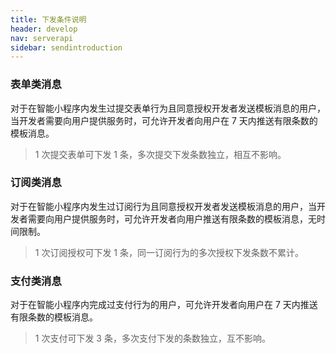 ```yaml
---
title: 下发条件说明
header: develop
nav: serverapi
sidebar: sendintroduction
---
```

 
 

### 表单类消息

对于在智能小程序内发生过提交表单行为且同意授权开发者发送模板消息的用户，当开发者需要向用户提供服务时，可允许开发者向用户在 7 天内推送有限条数的模板消息。

> 1 次提交表单可下发 1 条，多次提交下发条数独立，相互不影响。

### 订阅类消息

对于在智能小程序内发生过订阅行为且同意授权开发者发送模板消息的用户，当开发者需要向用户提供服务时，可允许开发者向用户推送有限条数的模板消息，无时间限制。

> 1 次订阅授权可下发 1 条，同一订阅行为的多次授权下发条数不累计。


### 支付类消息
对于在智能小程序内完成过支付行为的用户，可允许开发者向用户在 7 天内推送有限条数的模板消息。

> 1 次支付可下发 3 条，多次支付下发的条数独立，互不影响。
